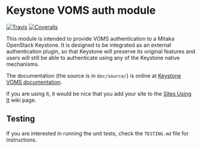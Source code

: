 # Keystone VOMS auth module

[![Travis](https://img.shields.io/travis/IFCA/keystone-voms/stable/newton.svg)](https://travis-ci.org/IFCA/keystone-voms)
[![Coveralls](https://img.shields.io/coveralls/IFCA/keystone-voms/stable/newton.svg)](https://coveralls.io/github/IFCA/keystone-voms)

This module is intended to provide VOMS authentication to a Mitaka
OpenStack Keystone. It is designed to be integrated as an external
authentication plugin, so that Keystone will preserve its original
features and users will still be able to authenticate using any of the
Keystone native mechanisms.

The documentation (the source is in ``doc/source/``) is online at
[Keystone VOMS documentation](https://keystone-voms.readthedocs.org/en/latest/).

If you are using it, it would be nice that you add your site to the
[Sites Using It](https://github.com/IFCA/keystone-voms/wiki/SitesUsingIt) wiki page.

## Testing

If you are interested in running the unit tests, check the ``TESTING.md``
file for instructions.

[Build Status]: https://travis-ci.org/IFCA/keystone-voms
[BS img]: https://travis-ci.org/IFCA/keystone-voms.png
